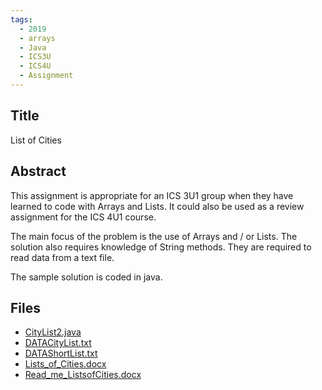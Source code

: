 ```yaml
---
tags:
  - 2019
  - arrays
  - Java
  - ICS3U
  - ICS4U
  - Assignment
---
```

    
## Title

List of Cities

## Abstract

This assignment is appropriate for an ICS 3U1 group when they have learned to code with Arrays and Lists. It could also be used as a review assignment for the ICS 4U1 course.

The main focus of the problem is the use of Arrays and / or Lists. The solution also requires knowledge of String methods. They are required to read data from a text file.

The sample solution is coded in java.

## Files

- [CityList2.java](https://www.russellgordon.ca/acse/cemc-cse-resources/resources/2019/Peter_Conlon/CityList2.java)
- [DATACityList.txt](https://www.russellgordon.ca/acse/cemc-cse-resources/resources/2019/Peter_Conlon/DATACityList.txt)
- [DATAShortList.txt](https://www.russellgordon.ca/acse/cemc-cse-resources/resources/2019/Peter_Conlon/DATAShortList.txt)
- [Lists_of_Cities.docx](https://www.russellgordon.ca/acse/cemc-cse-resources/resources/2019/Peter_Conlon/Lists_of_Cities.docx)
- [Read_me_ListsofCities.docx](https://www.russellgordon.ca/acse/cemc-cse-resources/resources/2019/Peter_Conlon/Read_me_ListsofCities.docx)
